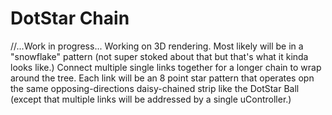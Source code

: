 # DotStar Chain

//...Work in progress... Working on 3D rendering. Most likely will be in a "snowflake" pattern (not super stoked about that but that's what it kinda looks like.) Connect multiple single links together for a longer chain to wrap around the tree. Each link will be an 8 point star pattern that operates opn the same opposing-directions daisy-chained strip like the DotStar Ball (except that multiple links will be addressed by a single uController.)
